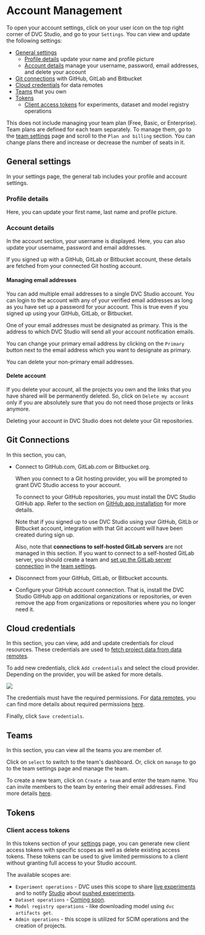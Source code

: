 # Account Management

To open your account settings, click on your user icon on the top right corner
of DVC Studio, and go to your `Settings`. You can view and update the following
settings:

- [General settings](#general-settings)
  - [Profile details](#profile-details) update your name and profile picture
  - [Account details](#account-details) manage your username, password, email
    addresses, and delete your account
- [Git connections](#git-connections) with GitHub, GitLab and Bitbucket
- [Cloud credentials](#cloud-credentials) for data remotes
- [Teams](#teams) that you own
- [Tokens](#tokens)
  - [Client access tokens](#client-access-tokens) for experiments, dataset and
    model registry operations

<admon>

This does not include managing your team plan (Free, Basic, or Enterprise). Team
plans are defined for each team separately. To manage them, go to the [team
settings] page and scroll to the `Plan and billing` section. You can change
plans there and increase or decrease the number of seats in it.

[team settings]: /doc/studio/user-guide/team-collaboration/teams#settings

</admon>

## General settings

In your settings page, the general tab includes your profile and account
settings.

### Profile details

Here, you can update your first name, last name and profile picture.

### Account details

In the account section, your username is displayed. Here, you can also update
your username, password and email addresses.

<admon>

If you signed up with a GitHub, GitLab or Bitbucket account, these details are
fetched from your connected Git hosting account.

</admon>

#### Managing email addresses

You can add multiple email addresses to a single DVC Studio account. You can
login to the account with any of your verified email addresses as long as you
have set up a password for your account. This is true even if you signed up
using your GitHub, GitLab, or Bitbucket.

One of your email addresses must be designated as primary. This is the address
to which DVC Studio will send all your account notification emails.

You can change your primary email address by clicking on the `Primary` button
next to the email address which you want to designate as primary.

You can delete your non-primary email addresses.

#### Delete account

If you delete your account, all the projects you own and the links that you have
shared will be permanently deleted. So, click on `Delete my account` only if you
are absolutely sure that you do not need those projects or links anymore.

<admon>

Deleting your account in DVC Studio does not delete your Git repositories.

</admon>

## Git Connections

In this section, you can,

- Connect to GitHub.com, GitLab.com or Bitbucket.org.

  When you connect to a Git hosting provider, you will be prompted to grant DVC
  Studio access to your account.

  To connect to your GitHub repositories, you must install the DVC Studio GitHub
  app. Refer to the section on
  [GitHub app installation](/doc/studio/user-guide/git-integrations/github-app)
  for more details.

  Note that if you signed up to use DVC Studio using your GitHub, GitLb or
  Bitbucket account, integration with that Git account will have been created
  during sign up.

  Also, note that **connections to self-hosted GitLab servers** are not managed
  in this section. If you want to connect to a self-hosted GitLab server, you
  should create a team and
  [set up the GitLab server connection](/doc/studio/user-guide/git-integrations/custom-gitlab-server)
  in the [team settings].

- Disconnect from your GitHub, GitLab, or Bitbucket accounts.
- Configure your GitHub account connection. That is, install the DVC Studio
  GitHub app on additional organizations or repositories, or even remove the app
  from organizations or repositories where you no longer need it.

## Cloud credentials

In this section, you can view, add and update credentials for cloud resources.
These credentials are used to
[fetch project data from data remotes](/doc/studio/user-guide/experiments/configure-a-project#data-remotes--cloud-storage-credentials).

To add new credentials, click `Add credentials` and select the cloud provider.
Depending on the provider, you will be asked for more details.

![](https://static.iterative.ai/img/studio/s3_remote_settings_v2.png)

The credentials must have the required permissions. For
[data remotes](/doc/studio/user-guide/experiments/configure-a-project#data-remotes--cloud-storage-credentials),
you can find more details about required permissions [here][data remote].

[data remote]: /doc/user-guide/data-management/remote-storage
[settings]: https://studio.iterative.ai/user/_/settings

Finally, click `Save credentials`.

## Teams

In this section, you can view all the teams you are member of.

Click on `select` to switch to the team's dashboard. Or, click on `manage` to go
to the team settings page and manage the team.

To create a new team, click on `Create a team` and enter the team name. You can
invite members to the team by entering their email addresses. Find more details
[here](/doc/studio/user-guide/team-collaboration#create-a-team).

## Tokens

### Client access tokens

In this tokens section of your [settings] page, you can generate new client
access tokens with specific scopes as well as delete existing access tokens.
These tokens can be used to give limited permissions to a client without
granting full access to your Studio account.

The available scopes are:

- `Experiment operations` - DVC uses this scope to share [live experiments] and
  to notify [Studio](https://studio.iterative.ai/) about [pushed experiments].
- `Dataset operations` - [Coming soon](https://cloud.dvc.ai).
- `Model registry operations` - like downloading model using
  `dvc artifacts get`.
- `Admin operations` - this scope is utilized for SCIM operations and the
  creation of projects.

[live experiments]:
  /docs/studio/user-guide/projects-and-experiments/live-metrics-and-plots
[pushed experiments]: /docs/user-guide/experiment-management/sharing-experiment
[dvc]: /doc
[dvclive]: /doc/dvclive
